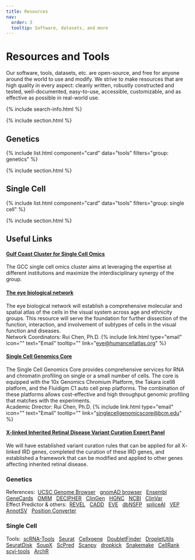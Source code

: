 ```yaml
---
title: Resources
nav:
  order: 3
  tooltip: Software, datasets, and more
---
```


# <i class="fas fa-tools"></i>Resources and Tools

Our software, tools, datasets, etc. are open-source, and free for anyone around the world to use and modify. We strive to make resources that are high quality in every aspect: cleanly written, robustly constructed and tested, well-documented, easy-to-use, accessible, customizable, and as effective as possible in real-world use.

{% include search-info.html %}

{% include section.html %}

## Genetics

{% include list.html component="card" data="tools" filters="group: genetics" %}

{% include section.html %}

## Single Cell

{% include list.html component="card" data="tools" filters="group: single cell" %}

{% include section.html %}

## Useful Links


#### [Gulf Coast Cluster for Single Cell Omics](https://www.gulfcoastconsortia.org/home/research/single-cell-omics/)
The GCC single cell omics cluster aims at leveraging the expertise at different institutions and maximize the interdisciplinary synergy of the group.
#### [The eye biological network](https://www.humancellatlas.org/biological-networks/)
The eye biological network will establish a comprehensive molecular and spatial atlas of the cells in the visual system across age and ethnicity groups. This resource will serve the foundation for further dissection of the function, interaction, and involvement of subtypes of cells in the visual function and diseases.
<br>Network Coordinators: Rui Chen, Ph.D. {% include link.html type="email" icon="" text="Email" tooltip="" link="eye@humancellatlas.org" %}
#### [Single Cell Genomics Core](https://www.bcm.edu/research/atc-core-labs/single-cell-genomics-core)
The Single Cell Genomics Core provides comprehensive services for RNA and chromatin profiling on single or a small number of cells.
The core is equipped with the 10x Genomics Chromium Platform, the Takara icell8 platform, and the Fluidigm C1 auto cell prep platforms. The combination of these platforms allows cost-effective and high throughput genomic profiling that matches with the experiments.
<br>Academic Director: Rui Chen, Ph.D. {% include link.html type="email" icon="" text="Email" tooltip="" link="singlecellgenomicscore@bcm.edu" %}
#### [X-linked Inherited Retinal Disease Variant Curation Expert Panel](https://clinicalgenome.org/affiliation/50086/)
We will have established variant curation rules that can be applied for all X- linked IRD genes, completed the curation of these IRD genes, and established a framework that can be modified and applied to other genes affecting inherited retinal disease.

### Genetics
References:&nbsp;&nbsp;[UCSC&nbsp;Genome&nbsp;Browser](https://genome.ucsc.edu)&nbsp;&nbsp;
[gnomAD&nbsp;browser](https://gnomad.broadinstitute.org/)&nbsp;&nbsp;
[Ensembl](http://useast.ensembl.org/index.html)&nbsp;&nbsp;
[GeneCards](https://www.genecards.org/)&nbsp;&nbsp;
[OMIM](https://omim.org/)&nbsp;&nbsp;
[DECIPHER](https://www.deciphergenomics.org/browser)&nbsp;&nbsp;
[ClinGen](https://search.clinicalgenome.org/kb/genes/curations?page=1&size=25&search=)&nbsp;&nbsp;
[HGNC](https://www.genenames.org/tools/search/#!/?query=&rows=20&start=0&filter=document_type:gene)&nbsp;&nbsp;
[NCBI](https://www.ncbi.nlm.nih.gov/)&nbsp;&nbsp;
[ClinVar](https://www.ncbi.nlm.nih.gov/clinvar/)<br>
Effect Predictor & others:&nbsp;&nbsp;[REVEL](https://sites.google.com/site/revelgenomics/about)&nbsp;&nbsp;
[CADD](https://cadd.gs.washington.edu/)&nbsp;&nbsp;
[EVE](https://evemodel.org/)&nbsp;&nbsp;
[dbNSFP](http://database.liulab.science/dbNSFP)&nbsp;&nbsp;
[spliceAI](https://spliceailookup.broadinstitute.org/)&nbsp;&nbsp;
[VEP](https://useast.ensembl.org/Tools/VEP)&nbsp;&nbsp;
[AnnotSV](https://lbgi.fr/AnnotSV/runjob)&nbsp;&nbsp;
[Position Converter](https://mutalyzer.nl/position-converter)

### Single Cell
Tools:&nbsp;&nbsp;[scRNA-Tools](https://www.scrna-tools.org/)&nbsp;&nbsp;
[Seurat](https://satijalab.org/seurat)&nbsp;&nbsp;
[Cellxgene](https://github.com/chanzuckerberg/cellxgene)&nbsp;&nbsp;
[DoubletFinder](https://github.com/chris-mcginnis-ucsf/DoubletFinder)&nbsp;&nbsp;
[DropletUtils](https://bioconductor.org/packages/release/bioc/html/DropletUtils.html)&nbsp;&nbsp;
[SeuratDisk](https://github.com/mojaveazure/seurat-disk)&nbsp;&nbsp;
[SoupX](https://github.com/constantAmateur/SoupX)&nbsp;&nbsp;
[ScPred](https://github.com/powellgenomicslab/scPred)&nbsp;&nbsp;
[Scanpy](https://scanpy.readthedocs.io/en/stable)&nbsp;&nbsp;
[dropkick](https://github.com/KenLauLab/dropkick)&nbsp;&nbsp;
[Snakemake](https://github.com/snakemake/snakemake)&nbsp;&nbsp;
[CellRank](https://cellrank.readthedocs.io/en/stable/#)&nbsp;&nbsp;
[scvi-tools](https://scvi-tools.org/)&nbsp;&nbsp;
[ArchR](https://www.archrproject.com/index.html)&nbsp;&nbsp;
